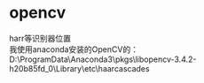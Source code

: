 # opencv


harr等识别器位置   
我使用anaconda安装的OpenCV的：
  D:\ProgramData\Anaconda3\pkgs\libopencv-3.4.2-h20b85fd_0\Library\etc\haarcascades
